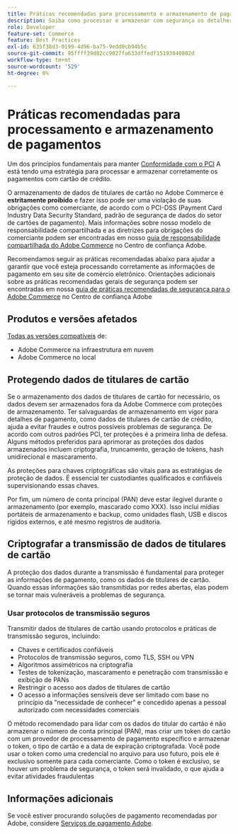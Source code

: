 ```yaml
---
title: Práticas recomendadas para processamento e armazenamento de pagamentos
description: Saiba como processar e armazenar com segurança os detalhes de pagamento
role: Developer
feature-set: Commerce
feature: Best Practices
exl-id: 635f38d3-0199-4d96-ba75-9edd0cb94b5c
source-git-commit: 95ffff39d82cc9027fa633dffedf15193040802d
workflow-type: tm+mt
source-wordcount: '529'
ht-degree: 0%

---
```


# Práticas recomendadas para processamento e armazenamento de pagamentos

Um dos princípios fundamentais para manter [Conformidade com o PCI](https://experienceleague.adobe.com/docs/commerce-admin/start/compliance/payments/compliance-pci.html) A está tendo uma estratégia para processar e armazenar corretamente os pagamentos com cartão de crédito.

O armazenamento de dados de titulares de cartão no Adobe Commerce é **estritamente proibido** e fazer isso pode ser uma violação de suas obrigações como comerciante, de acordo com o PCI-DSS (Payment Card Industry Data Security Standard, padrão de segurança de dados do setor de cartões de pagamento). Mais informações sobre nosso modelo de responsabilidade compartilhada e as diretrizes para obrigações do comerciante podem ser encontradas em nosso [guia de responsabilidade compartilhada do Adobe Commerce](https://www.adobe.com/content/dam/cc/en/trust-center/ungated/whitepapers/experience-cloud/adobe-commerce-shared-responsibility-guide.pdf) no Centro de confiança Adobe.

Recomendamos seguir as práticas recomendadas abaixo para ajudar a garantir que você esteja processando corretamente as informações de pagamento em seu site de comércio eletrônico. Orientações adicionais sobre as práticas recomendadas gerais de segurança podem ser encontradas em nossa [guia de práticas recomendadas de segurança para o Adobe Commerce](https://www.adobe.com/content/dam/cc/en/trust-center/ungated/whitepapers/experience-cloud/adobe-commerce-best-practices-guide.pdf) no Centro de confiança Adobe

## Produtos e versões afetados

[Todas as versões compatíveis](../../../release/versions.md) de:

* Adobe Commerce na infraestrutura em nuvem
* Adobe Commerce no local

## Protegendo dados de titulares de cartão

Se o armazenamento dos dados de titulares de cartão for necessário, os dados devem ser armazenados fora da Adobe Commerce com proteções de armazenamento. Ter salvaguardas de armazenamento em vigor para detalhes de pagamento, como dados de titulares de cartão de crédito, ajuda a evitar fraudes e outros possíveis problemas de segurança. De acordo com outros padrões PCI, ter proteções é a primeira linha de defesa. Alguns métodos preferidos para aprimorar as proteções dos dados armazenados incluem criptografia, truncamento, geração de tokens, hash unidirecional e mascaramento.

As proteções para chaves criptográficas são vitais para as estratégias de proteção de dados. É essencial ter custodiantes qualificados e confiáveis supervisionando essas chaves.

Por fim, um número de conta principal (PAN) deve estar ilegível durante o armazenamento (por exemplo, mascarado como XXX). Isso inclui mídias portáteis de armazenamento e backup, como unidades flash, USB e discos rígidos externos, e até mesmo registros de auditoria.

## Criptografar a transmissão de dados de titulares de cartão

A proteção dos dados durante a transmissão é fundamental para proteger as informações de pagamento, como os dados de titulares de cartão. Quando essas informações são transmitidas por redes abertas, elas podem se tornar mais vulneráveis a problemas de segurança.

### Usar protocolos de transmissão seguros

Transmitir dados de titulares de cartão usando protocolos e práticas de transmissão seguros, incluindo:

* Chaves e certificados confiáveis
* Protocolos de transmissão seguros, como TLS, SSH ou VPN
* Algoritmos assimétricos na criptografia
* Testes de tokenização, mascaramento e penetração com transmissão e exibição de PANs
* Restringir o acesso aos dados de titulares de cartão
* O acesso a informações sensíveis deve ser limitado com base no princípio da &quot;necessidade de conhecer&quot; e concedido apenas a pessoal autorizado com necessidades comerciais

O método recomendado para lidar com os dados do titular do cartão é não armazenar o número de conta principal (PAN), mas criar um token do cartão com um provedor de processamento de pagamento específico e armazenar o token, o tipo de cartão e a data de expiração criptografada. Você pode usar o token como uma credencial no arquivo para uso futuro, pois ele é exclusivo somente para cada comerciante. Como o token é exclusivo, se houver um problema de segurança, o token será invalidado, o que ajuda a evitar atividades fraudulentas

## Informações adicionais

Se você estiver procurando soluções de pagamento recomendadas por Adobe, considere [Serviços de pagamento Adobe](https://experienceleague.adobe.com/docs/commerce-merchant-services/payment-services/overview.html).
